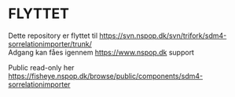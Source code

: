 FLYTTET
=========
Dette repository er flyttet til https://svn.nspop.dk/svn/trifork/sdm4-sorrelationimporter/trunk/  
Adgang kan fåes igennem https://www.nspop.dk support  
  
Public read-only her https://fisheye.nspop.dk/browse/public/components/sdm4-sorrelationimporter  
